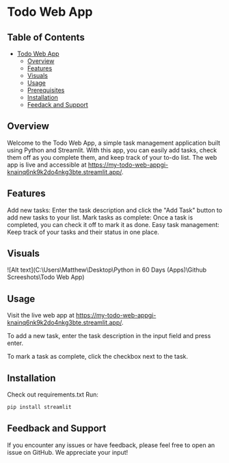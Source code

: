 # Todo Web App

## Table of Contents

- [Todo Web App](#todo-web-app)
  - [Overview](#overview)
  - [Features](#features)
  - [Visuals](#visuals)
  - [Usage](#Usage)
  - [Prerequisites](#prerequisites)
  - [Installation](#installation)
  - [Feedack and Support](#feeback-and-support)
 
## Overview
Welcome to the Todo Web App, a simple task management application built using Python and Streamlit. With this app, you can easily add tasks, check them off as you complete them, and keep track of your to-do list. The web app is live and accessible at https://my-todo-web-appgi-knainq6nk9k2do4nkg3bte.streamlit.app/.

## Features
Add new tasks: Enter the task description and click the "Add Task" button to add new tasks to your list.
Mark tasks as complete: Once a task is completed, you can check it off to mark it as done.
Easy task management: Keep track of your tasks and their status in one place.

## Visuals
![Alt text](C:\Users\Matthew\Desktop\Python in 60 Days (Apps)\Github Screeshots\Todo Web App)

## Usage
Visit the live web app at https://my-todo-web-appgi-knainq6nk9k2do4nkg3bte.streamlit.app/.

To add a new task, enter the task description in the input field and press enter.

To mark a task as complete, click the checkbox next to the task.

## Installation 
Check out requirements.txt
Run: 
```bash
pip install streamlit
```
## Feedback and Support
If you encounter any issues or have feedback, please feel free to open an issue on GitHub. We appreciate your input!

